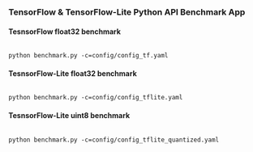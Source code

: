 ### TensorFlow & TensorFlow-Lite Python API Benchmark App

#### TesnsorFlow float32 benchmark
<code>
python benchmark.py -c=config/config_tf.yaml 
</code>

#### TesnsorFlow-Lite float32 benchmark
<code>
python benchmark.py -c=config/config_tflite.yaml 
</code>

#### TesnsorFlow-Lite uint8 benchmark
<code>
python benchmark.py -c=config/config_tflite_quantized.yaml 
</code>
